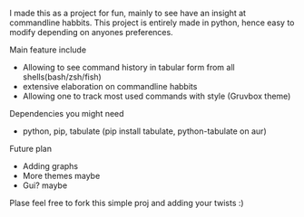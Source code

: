 I made this as a project for fun, mainly to see have an insight at commandline habbits. This project is entirely made in python, hence easy to modify depending on anyones preferences.

Main feature include
 - Allowing to see command history in tabular form from all shells(bash/zsh/fish)
 - extensive elaboration on commandline habbits 
 - Allowing one to track most used commands with style (Gruvbox theme)


Dependencies you might need
  - python, pip, tabulate (pip install tabulate, python-tabulate on aur)


Future plan
  - Adding graphs
  - More themes maybe
  - Gui? maybe


Plase feel free to fork this simple proj and adding your twists :)
